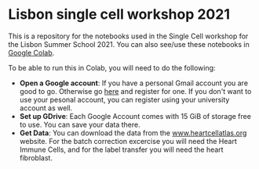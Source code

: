 # Lisbon single cell workshop 2021

This is a repository for the notebooks used in the Single Cell workshop for the Lisbon Summer School 2021. You can also see/use these notebooks in [Google Colab](https://towardsdatascience.com/getting-started-with-google-colab-f2fff97f594c). 

To be able to run this in Colab, you will need to do the following: 

- **Open a Google account**: If you have a personal Gmail account you are good to go. Otherwise go [here](https://support.google.com/accounts/answer/27441?hl=en) and register for one. If you don't want to use your pesonal account, you can register using your university account as well. 
- **Set up GDrive**: Each Google Account comes with 15 GiB of storage free to use. You can save your data there. 
- **Get Data**: You can download the data from the www.heartcellatlas.org website. For the batch correction excercise you will need the Heart Immune Cells, and for the label transfer you will need the heart fibroblast. 
